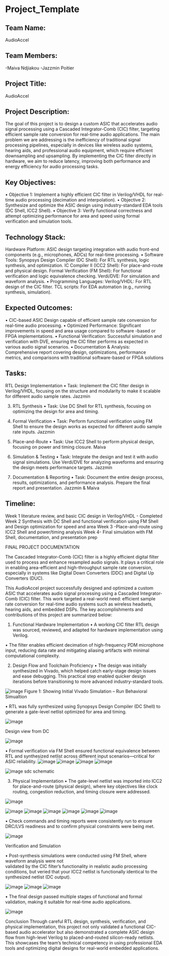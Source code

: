# Project_Template

## Team Name: 
AudioAccel

## Team Members:
-Maiva Ndjiakou
-Jazzmin Poitier

## Project Title:
AudioAccel

## Project Description:
The goal of this project is to design a custom ASIC that accelerates audio signal processing 
using a Cascaded Integrator-Comb (CIC) filter, targeting efficient sample rate conversion for
real-time audio applications. The main problem we are addressing is the inefficiency of
traditional signal processing pipelines, especially in devices like wireless audio systems,
hearing aids, and professional audio equipment, which require efficient downsampling and
upsampling. By implementing the CIC filter directly in hardware, we aim to reduce latency, 
improving both performance and energy efficiency for audio processing tasks.

## Key Objectives:
•	Objective 1: Implement a highly efficient CIC filter in Verilog/VHDL for real-time audio 
processing (decimation and interpolation).
•	Objective 2: Synthesize and optimize the ASIC design using industry-standard EDA tools (DC 
Shell, ICC2 Shell).
•	Objective 3: Verify functional correctness and attempt optimizing performance for area and
speed using formal verification and simulation tools.

## Technology Stack:
Hardware Platform: ASIC design targeting integration with audio front-end components (e.g.,
microphones, ADCs) for real-time processing.
•	Software Tools:
Synopsys Design Compiler (DC Shell): For RTL synthesis, logic synthesis, and optimization.
IC Compiler II (ICC2 Shell): For place-and-route and physical design.
Formal Verification (FM Shell): For functional verification and logic equivalence checking.
Verdi/DVE: For simulation and waveform analysis.
•	Programming Languages:
Verilog/VHDL: For RTL design of the CIC filter.
TCL scripts: For EDA automation (e.g., running synthesis, simulation).


## Expected Outcomes:
•	CIC-based ASIC Design capable of efficient sample rate conversion for real-time audio 
processing.
•	Optimized Performance: Significant improvements in speed and area usage compared to software
-based or FPGA implementations.
•	Functional Verification: Successful simulation and verification with DVE, ensuring the CIC 
filter performs as expected in various audio signal scenarios.
•	Documentation & Analysis: Comprehensive report covering design, optimizations, performance 
metrics, and comparisons with traditional software-based or FPGA solutions


## Tasks:

RTL Design Implementation
•	Task: Implement the CIC filter design in Verilog/VHDL, focusing on the structure and 
modularity to make it scalable for different audio sample rates. Jazzmin

3. RTL Synthesis
•	Task: Use DC Shell for RTL synthesis, focusing on optimizing the design for  area and timing.

5. Formal Verification
•	Task: Perform functional verification using FM Shell to ensure the design works as expected 
for different audio sample rate inputs. Jazzmin

7. Place-and-Route
•	Task: Use ICC2 Shell to perform physical design, focusing on power and timing closure. Maiva

9. Simulation & Testing
•	Task: Integrate the design and test it with audio signal simulations. Use Verdi/DVE for analyzing waveforms and ensuring the design meets performance targets. Jazzmin

11. Documentation & Reporting
•	Task: Document the entire design process, results, optimizations, and performance analysis. Prepare the final report and presentation. Jazzmin & Maiva


## Timeline:
Week 1 literature review, and basic CIC design in Verilog/VHDL - Completed Week 2 Synthesis with DC Shell and functional verification using FM Shell and Design optimization for speed and area Week 3 -Place-and-route using ICC2 Shell and power/timing analysis Week 4- Final simulation with FM Shell, documentation, and presentation prep


FINAL PROJECT DOCUMENTATION 


The Cascaded Integrator-Comb (CIC) filter is a highly efficient digital filter used to process
and enhance resampled audio signals. It plays a critical role in enabling area-efficient and 
high-throughput sample rate conversion, especially in systems like Digital Down Converters (DDC)
and Digital Up Converters (DUC). 

This AudioAccel project successfully designed and optimized a custom ASIC that accelerates audio
signal processing using a Cascaded Integrator-Comb (CIC) filter. This work targeted a real-world
need: efficient sample rate conversion for real-time audio systems such as wireless headsets,
hearing aids, and embedded DSPs. The key accomplishments and contributions of this project are
summarized below:

1. Functional Hardware Implementation
•	A working CIC filter RTL design was sourced, reviewed, and adapted for hardware implementation
 using Verilog.

•	The filter enables efficient decimation of high-frequency PDM microphone input, reducing data
 rate and mitigating aliasing artifacts with minimal computational complexity.

2. Design Flow and Toolchain Proficiency
•	The design was initially synthesized in Vivado, which helped catch early-stage design issues
and ease debugging. This practical step enabled quicker design iterations before transitioning
to more advanced industry-standard tools.

![image](https://github.com/user-attachments/assets/03d9a0d8-5df4-411c-ae84-00b34a43f8e7)
Figure 1: Showing Initial Vivado Simulation – Run Behavioral Simualtion


•	RTL was fully synthesized using Synopsys Design Compiler (DC Shell) to generate a gate-level
netlist optimized for area and timing.



![image](https://github.com/user-attachments/assets/cf56eb25-127b-4388-acec-2af8024130fa)

Design view from DC

![image](https://github.com/user-attachments/assets/8a1f646d-df98-40ac-9d6d-86c1c4ca71e7)

•	Formal verification via FM Shell ensured functional equivalence between RTL and synthesized 
netlist across different input scenarios—critical for ASIC reliability.
![image](https://github.com/user-attachments/assets/7c286695-c03a-4759-b332-f53471168d48)
![image](https://github.com/user-attachments/assets/21b4e3bf-7717-4258-820d-5deab9d51808)
![image](https://github.com/user-attachments/assets/99276c1c-33b1-4571-957d-bc69ec2c9c21)
![image](https://github.com/user-attachments/assets/69764079-afc5-475a-b30d-862348634cc1)

![image](https://github.com/user-attachments/assets/c6aa26d9-ddeb-4c9a-bf4a-425f57984935)
sdc schematic 


3. Physical Implementation
•	The gate-level netlist was imported into ICC2 for place-and-route (physical design), where
key objectives like clock routing, congestion reduction, and timing closure were addressed.

![image](https://github.com/user-attachments/assets/4cbc354d-4d25-4757-b98b-ae6900d4149d)

![image](https://github.com/user-attachments/assets/30144680-2dd4-467b-83f8-b2285e109f6e)
![image](https://github.com/user-attachments/assets/39467acd-e163-49aa-8779-be77e72fa205)
![image](https://github.com/user-attachments/assets/d5643ce1-49f7-49f4-a5a5-80356560f613)
![image](https://github.com/user-attachments/assets/996a13db-74f6-4249-b446-a5ed0026d4e3)
![image](https://github.com/user-attachments/assets/6cb6ec1e-9610-4f17-ba1a-af3fb264d8b6)
![image](https://github.com/user-attachments/assets/6a16693f-bcb2-4033-9d8b-b901cf39750c)


•	Check commands and timing reports were consistently run to ensure DRC/LVS readiness and to 
confirm physical constraints were being met.

![image](https://github.com/user-attachments/assets/0d184edc-732d-4341-8319-1b660a49c2ec)

Verification and Simulation

•	Post-synthesis simulations were conducted using FM Shell, where waveform analysis were not  
validated by  the CIC filter’s functionality in realistic audio processing conditions, but 
veried that your ICC2 netlist is functionally identical to the synthesized netlist (DC output).


![image](https://github.com/user-attachments/assets/d57f7bd9-4481-4d0f-b34d-6c255d371afd)
![image](https://github.com/user-attachments/assets/2313bf63-1ee8-4aa6-bd7d-cc07a8a01b73)
![image](https://github.com/user-attachments/assets/7083334f-d378-4618-9580-5b340de2b6b1)


•	The final design passed multiple stages of functional and formal validation, making it suitable for real-time audio applications.

![image](https://github.com/user-attachments/assets/6c5e4645-6dfc-4f2f-86aa-5b9cd930498e)

Conclusion
Through careful RTL design, synthesis, verification, and physical implementation, this project
not only validated a functional CIC-based audio accelerator but also demonstrated a complete 
ASIC design flow from high-level Verilog to placed-and-routed silicon-ready netlists. This 
showcases the team’s technical competency in using professional EDA tools and optimizing 
digital designs for real-world embedded applications.







